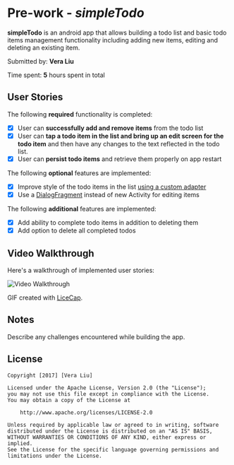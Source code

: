 # Pre-work - *simpleTodo*

**simpleTodo** is an android app that allows building a todo list and basic todo items management functionality including adding new items, editing and deleting an existing item.

Submitted by: **Vera Liu**

Time spent: **5** hours spent in total

## User Stories

The following **required** functionality is completed:

* [x] User can **successfully add and remove items** from the todo list
* [x] User can **tap a todo item in the list and bring up an edit screen for the todo item** and then have any changes to the text reflected in the todo list.
* [x] User can **persist todo items** and retrieve them properly on app restart

The following **optional** features are implemented:

* [x] Improve style of the todo items in the list [using a custom adapter](http://guides.codepath.com/android/Using-an-ArrayAdapter-with-ListView)
* [x] Use a [DialogFragment](http://guides.codepath.com/android/Using-DialogFragment) instead of new Activity for editing items

The following **additional** features are implemented:

* [x] Add ability to complete todo items in addition to deleting them
* [x] Add option to delete all completed todos

## Video Walkthrough 

Here's a walkthrough of implemented user stories:

<img src='http://imgur.com/aG7hh35' title='Video Walkthrough' width='' alt='Video Walkthrough' />

GIF created with [LiceCap](http://www.cockos.com/licecap/).

## Notes

Describe any challenges encountered while building the app.

## License

    Copyright [2017] [Vera Liu]

    Licensed under the Apache License, Version 2.0 (the "License");
    you may not use this file except in compliance with the License.
    You may obtain a copy of the License at

        http://www.apache.org/licenses/LICENSE-2.0

    Unless required by applicable law or agreed to in writing, software
    distributed under the License is distributed on an "AS IS" BASIS,
    WITHOUT WARRANTIES OR CONDITIONS OF ANY KIND, either express or implied.
    See the License for the specific language governing permissions and
    limitations under the License.
